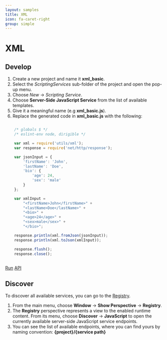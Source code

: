 ```yaml
---
layout: samples
title: XML
icon: fa-caret-right
group: simple
---
```


XML
===

Develop
--

1. Create a new project and name it **xml_basic**.
2. Select the *ScriptingServices* sub-folder of the project and open the pop-up menu.
3. Choose *New* -> *Scripting Service*.
4. Choose **Server-Side JavaScript Service** from the list of available templates.
5. Give it a meaningful name (e.g **xml_basic.js**).
6. Replace the generated code in **xml_basic.js** with the following:

```javascript

	/* globals $ */
	/* eslint-env node, dirigible */

	var xml = require('utils/xml');
	var response = require('net/http/response');

	var jsonInput = {
		'firstName': 'John',
		'lastName': 'Doe',
		'bio': {
			'age': 24,
			'sex': 'male'
		}
	};

	var xmlInput = 
		"<firstName>John</firstName>" +
		"<lastName>Doe</lastName>" + 
		"<bio>" + 
		"<age>24</age>" +
		"<sex>male</sex>" +
		"</bio>";

	response.println(xml.fromJson(jsonInput));
	response.println(xml.toJson(xmlInput));

	response.flush();
	response.close();
	
```

<div class="btn-toolbar pull-right">
	<a class="btn btn-warning" href="http://dirigible.eclipse.org/services/web/registry/anonymous.html?git=https://github.com/dirigiblelabs/sample_utils_xml_basic.git">Run</a>
	<a class="btn btn-info" href="http://www.dirigible.io/api/utils_xml.html">API</a>
</div>

Discover
--
To discover all available services, you can go to the [Registry](../help/registry.html).

1. From the main menu, choose **Window** -> **Show Perspective** -> **Registry**.
2. The **Registry** perspective represents a view to the enabled runtime content. From its menu, choose **Discover** -> **JavaScript** to open the currently available server-side JavaScript service endpoints.
3. You can see the list of available endpoints, where you can find yours by naming convention: **{project}/{service path}**
